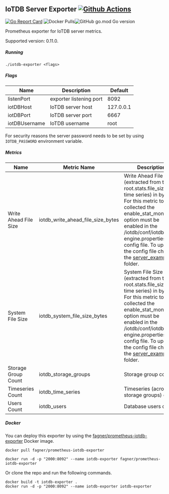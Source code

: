 ## IoTDB Server Exporter [![Github Actions](https://img.shields.io/github/workflow/status/fagnercarvalho/prometheus-iotdb-exporter/Go)](https://github.com/fagnercarvalho/prometheus-iotdb-exporter/actions?query=workflow%3AGoo)

[![Go Report Card](https://goreportcard.com/badge/github.com/fagnercarvalho/prometheus-iotdb-exporter)](https://goreportcard.com/report/github.com/fagnercarvalho/prometheus-iotdb-exporter) ![Docker Pulls](https://img.shields.io/docker/pulls/fagner/prometheus-iotdb-exporter.svg?maxAge=604800)![GitHub go.mod Go version](https://img.shields.io/github/go-mod/go-version/fagnercarvalho/prometheus-iotdb-exporter)

Prometheus exporter for IoTDB server metrics.

Supported version: 0.11.0.

##### Running

```
./iotdb-exporter <flags>
```

##### Flags

| Name          | Description             | Default   |
| ------------- | ----------------------- | --------- |
| listenPort    | exporter listening port | 8092      |
| iotDBHost     | IoTDB server host       | 127.0.0.1 |
| iotDBPort     | IoTDB server port       | 6667      |
| iotDBUsername | IoTDB username          | root      |

For security reasons the server password needs to be set by using `IOTDB_PASSWORD` environment variable.

##### Metrics

| Name                  | Metric Name                   | Description                                                  |
| --------------------- | ----------------------------- | ------------------------------------------------------------ |
| Write Ahead File Size | iotdb_write_ahead_file_size_bytes | Write Ahead File Size (extracted from the root.stats.file_size.WAL time series) in bytes. For this metric to be collected the enable_stat_monitor option must be enabled in the /iotdb/conf/iotdb-engine.properties config file. To update the config file check the [server_example](/server_example) folder. |
| System File Size      | iotdb_system_file_size_bytes       | System File Size (extracted from the root.stats.file_size.SYS time series) in bytes. For this metric to be collected the enable_stat_monitor option must be enabled in the /iotdb/conf/iotdb-engine.properties config file. To update the config file check the [server_example](/server_example) folder. |
| Storage Group Count   | iotdb_storage_groups         | Storage group count                                          |
| Timeseries Count      | iotdb_time_series           | Timeseries (across all storage groups) count                 |
| Users Count           | iotdb_users                  | Database users count                                         |

##### Docker

You can deploy this exporter by using the [fagner/prometheus-iotdb-exporter](https://hub.docker.com/r/fagner/prometheus-iotdb-exporter/) Docker image.

```
docker pull fagner/prometheus-iotdb-exporter

docker run -d -p "2000:8092" --name iotdb-exporter fagner/prometheus-iotdb-exporter
```

Or clone the repo and run the following commands.

```
docker build -t iotdb-exporter .
docker run -d -p "2000:8092" --name iotdb-exporter iotdb-exporter
```
